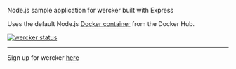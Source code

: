 Node.js sample application for wercker built with Express

Uses the default Node.js [Docker container](https://registry.hub.docker.com/u/library/node/) from the Docker Hub.

[![wercker status](https://app.wercker.com/status/7b1a402dd00d57fc9abddf9eb5161675/s "wercker status")](https://app.wercker.com/project/bykey/7b1a402dd00d57fc9abddf9eb5161675)

---
Sign up for wercker [here](http://wercker.com)